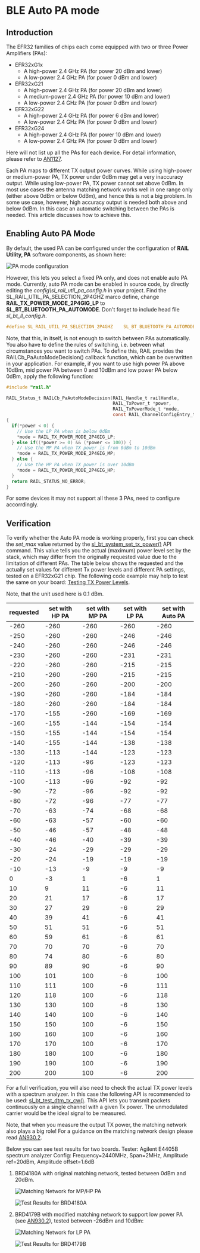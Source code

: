 # BLE Auto PA mode

## Introduction

The EFR32 families of chips each come equipped with two or three Power Amplifiers (PAs):

- EFR32xG1x
  - A high-power 2.4 GHz PA (for power 20 dBm and lower)
  - A low-power 2.4 GHz PA (for power 0 dBm and lower)
- EFR32xG21
  - A high-power 2.4 GHz PA (for power 20 dBm and lower)
  - A medium-power 2.4 GHz PA (for power 10 dBm and lower)
  - A low-power 2.4 GHz PA (for power 0 dBm and lower)
- EFR32xG22
  - A high-power 2.4 GHz PA (for power 6 dBm and lower)
  - A low-power 2.4 GHz PA (for power 0 dBm and lower)
- EFR32xG24
  - A high-power 2.4 GHz PA (for power 10 dBm and lower)
  - A low-power 2.4 GHz PA (for power 0 dBm and lower)

Here will not list up all the PAs for each device. 
For detail information, please refer to [AN1127](https://www.silabs.com/documents/public/application-notes/an1127-power-amplifier-power-conversion-functions.pdf).

Each PA maps to different TX output power curves. 
While using high-power or medium-power PA, TX power under 0dBm may get a very inaccuracy output.
While using low-power PA, TX power cannot set above 0dBm.
In most use cases the antenna matching network works well in one range only (either above 0dBm or below 0dBm), and hence this is not a big problem.
In some use case, however, high accuracy output is needed both above and below 0dBm. In this case an automatic switching between the PAs is needed. This article discusses how to achieve this.



## Enabling Auto PA Mode

By default, the used PA can be configured under the configuration of **RAIL Utility, PA** software components, as shown here:

![PA mode configuration](images/pa-selection.png)

However, this lets you select a fixed PA only, and does not enable auto PA mode. Currently, auto PA mode can be enabled in source code, by directly editing  the *config\sl_rail_util_pa_config.h* in your project. Find the SL_RAIL_UTIL_PA_SELECTION_2P4GHZ marco define, change **RAIL_TX_POWER_MODE_2P4GIG_LP** to **SL_BT_BLUETOOTH_PA_AUTOMODE**. Don't forget to include head file *sl_bt_ll_config.h*.

```c
#define SL_RAIL_UTIL_PA_SELECTION_2P4GHZ    SL_BT_BLUETOOTH_PA_AUTOMODE
```

Note, that this, in itself, is not enough to switch between PAs automatically. You also have to define the rules of switching, i.e. between what circumstances you want to switch PAs. To define this, RAIL provides the RAILCb_PaAutoModeDecision() callback function, which can be overwritten in your application. For example, if you want to use high power PA above 10dBm, mid power PA between 0 and 10dBm and low power PA below 0dBm, apply the following function:

```c
#include "rail.h"

RAIL_Status_t RAILCb_PaAutoModeDecision(RAIL_Handle_t railHandle,
                                        RAIL_TxPower_t *power,
                                        RAIL_TxPowerMode_t *mode,
                                        const RAIL_ChannelConfigEntry_t *chCfgEntry)
{  
  if(*power < 0) {
    // Use the LP PA when is below 0dBm
    *mode = RAIL_TX_POWER_MODE_2P4GIG_LP;
  } else if((*power >= 0) && (*power <= 100)) {
    // Use the MP PA when TX power is from 0dBm to 10dBm
    *mode = RAIL_TX_POWER_MODE_2P4GIG_MP;
  } else {
    // Use the HP PA when TX power is over 10dBm
    *mode = RAIL_TX_POWER_MODE_2P4GIG_HP;
  }
  return RAIL_STATUS_NO_ERROR;
}
```
For some devices it may not support all these 3 PAs, need to configure accorrdingly.

## Verification

To verify whether the Auto PA mode is working properly, first you can check the *set_max* value returned by the [sl_bt_system_set_tx_power()](https://docs.silabs.com/bluetooth/latest/group-sl-bt-system#ga19566861d594376a52e2e1e7481bef68) API command. This value tells you the actual (maximum) power level set by the stack, which may differ from the originally requested value due to the limitation of different PAs. The table below shows the requested and the actually set values for different Tx power levels and different PA settings, tested on a EFR32xG21 chip. The following code example may help to test the same on your board: [Testing TX Power Levels](https://github.com/SiliconLabs/bluetooth_stack_features/tree/master/system_and_performance/testing_tx_power_levels).

Note, that the unit used here is 0.1 dBm.

| requested | set with HP PA | set with MP PA | set with LP PA | set with Auto PA |
| --------- | -------------- | -------------- | -------------- | ---------------- |
| -260      | -260           | -260           | -260           | -260             |
| -250      | -260           | -260           | -246           | -246             |
| -240      | -260           | -260           | -246           | -246             |
| -230      | -260           | -260           | -231           | -231             |
| -220      | -260           | -260           | -215           | -215             |
| -210      | -260           | -260           | -215           | -215             |
| -200      | -260           | -260           | -200           | -200             |
| -190      | -260           | -260           | -184           | -184             |
| -180      | -260           | -260           | -184           | -184             |
| -170      | -155           | -260           | -169           | -169             |
| -160      | -155           | -144           | -154           | -154             |
| -150      | -155           | -144           | -154           | -154             |
| -140      | -155           | -144           | -138           | -138             |
| -130      | -113           | -144           | -123           | -123             |
| -120      | -113           | -96            | -123           | -123             |
| -110      | -113           | -96            | -108           | -108             |
| -100      | -113           | -96            | -92            | -92              |
| -90       | -72            | -96            | -92            | -92              |
| -80       | -72            | -96            | -77            | -77              |
| -70       | -63            | -74            | -68            | -68              |
| -60       | -63            | -57            | -60            | -60              |
| -50       | -46            | -57            | -48            | -48              |
| -40       | -46            | -40            | -39            | -39              |
| -30       | -24            | -29            | -29            | -29              |
| -20       | -24            | -19            | -19            | -19              |
| -10       | -13            | -9             | -9             | -9               |
| 0         | -3             | 1              | -6             | 1                |
| 10        | 9              | 11             | -6             | 11               |
| 20        | 21             | 17             | -6             | 17               |
| 30        | 27             | 29             | -6             | 29               |
| 40        | 39             | 41             | -6             | 41               |
| 50        | 51             | 51             | -6             | 51               |
| 60        | 59             | 61             | -6             | 61               |
| 70        | 70             | 70             | -6             | 70               |
| 80        | 74             | 80             | -6             | 80               |
| 90        | 89             | 90             | -6             | 90               |
| 100       | 101            | 100            | -6             | 100              |
| 110       | 111            | 100            | -6             | 111              |
| 120       | 118            | 100            | -6             | 118              |
| 130       | 130            | 100            | -6             | 130              |
| 140       | 140            | 100            | -6             | 140              |
| 150       | 150            | 100            | -6             | 150              |
| 160       | 160            | 100            | -6             | 160              |
| 170       | 170            | 100            | -6             | 170              |
| 180       | 180            | 100            | -6             | 180              |
| 190       | 190            | 100            | -6             | 190              |
| 200       | 200            | 100            | -6             | 200              |

For a full verification, you will also need to check the actual TX power levels with a spectrum analyzer. In this case the following API is recommended to be used: [sl_bt_test_dtm_tx_cw()](https://docs.silabs.com/bluetooth/latest/a00092#gadf47a095a35889c5fe86d59fddf86970). This API lets you transmit packets continuously on a single channel with a given Tx power. The unmodulated carrier would be the ideal signal to be measured.

Note, that when you measure the output TX power, the matching network also plays a big role! For a guidance on the matching network design please read [AN930.2](https://www.silabs.com/documents/public/application-notes/an930.2-efr32-series-2.pdf).

Below you can see test results for two boards.
Tester: Agilent E4405B spectrum analyzer
Config: Frequency=2440MHz, Span=2MHz, Amplitude ref=20dBm, Amplitude offset=1.6dB

1. BRD4180A with original matching network, tested between 0dBm and 20dBm.

   ![Matching Network for MP/HP PA](images/20dbm-pa-matching.png)

   ![Test Results for BRD4180A](images/brd4180a-tx-power.png)

   

2. BRD4179B with modified matching network to support low power PA (see [AN930.2](https://www.silabs.com/documents/public/application-notes/an930.2-efr32-series-2.pdf)), tested between -26dBm and 10dBm:

   ![Matching Network for LP PA](images/0dbm-pa-matching.png)

   ![Test Results for BRD4179B](images/brd4179b-tx-power.png)

   